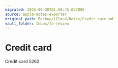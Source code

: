 ```yaml
---
migrated: 2025-09-20T01:50:45.057088
source: apple-notes-exporter
original_path: Backup/iCloud/Notes/Credit card.md
vault_folder: Inbox/to-review
---
```

# Credit card

Credit card 
5262
